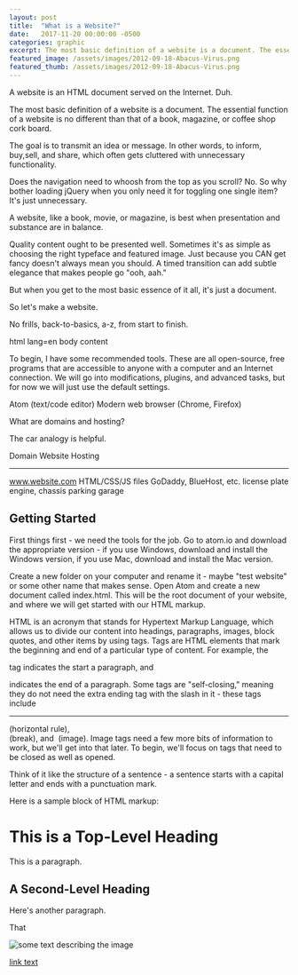 ```yaml
---
layout: post
title:  "What is a Website?"
date:   2017-11-20 00:00:00 -0500
categories: graphic
excerpt: The most basic definition of a website is a document. The essential function of a website is no different than that of a book, magazine, or coffee shop cork board. 
featured_image: /assets/images/2012-09-18-Abacus-Virus.png
featured_thumb: /assets/images/2012-09-18-Abacus-Virus.png
---
```

A website is an HTML document served on the Internet. Duh.

The most basic definition of a website is a document. The essential function of a website is no different than that of a book, magazine, or coffee shop cork board. 

The goal is to transmit an idea or message. In other words, to inform, buy,sell, and share, which often gets cluttered with unnecessary functionality.

Does the navigation need to whoosh from the top as you scroll? No. So why bother loading jQuery when you only need it for toggling one single item? It's just unnecessary.


A website, like a book, movie, or magazine, is best when presentation and substance are in balance.

Quality content ought to be presented well. Sometimes it's as simple as choosing the right typeface and featured image. Just because you CAN get fancy doesn't always mean you should. A timed transition can add subtle elegance that makes people go "ooh, aah." 

But when you get to the most basic essence of it all, it's just a document. 

So let's make a website. 

No frills, back-to-basics, a-z, from start to finish.

html lang=en
	body
		content

To begin, I have some recommended tools. These are all open-source, free programs that are accessible to anyone with a computer and an Internet connection. We will go into modifications, plugins, and advanced tasks, but for now we will just use the default settings.

Atom (text/code editor)
Modern web browser (Chrome, Firefox)





What are domains and hosting?


The car analogy is helpful.

Domain           Website            Hosting
---------------  -----------------  -----------------------
www.website.com  HTML/CSS/JS files  GoDaddy, BlueHost, etc.
license plate    engine, chassis    parking garage




Getting Started
------------

First things first - we need the tools for the job. Go to atom.io and download the appropriate version - if you use Windows, download and install the Windows version, if you use Mac, download and install the Mac version.

Create a new folder on your computer and rename it - maybe "test website" or some other name that makes sense. Open Atom and create a new document called index.html. This will be the root document of your website, and where we will get started with our HTML markup.

HTML is an acronym that stands for Hypertext Markup Language, which allows us to divide our content into headings, paragraphs, images, block quotes, and other items by using tags. Tags are HTML elements that mark the beginning and end of a particular type of content. For example, the <p> tag indicates the start a paragraph, and </p> indicates the end of a paragraph. Some tags are "self-closing," meaning they do not need the extra ending tag with the slash in it - these tags include <hr> (horizontal rule), <br> (break), and <img> (image). Image tags need a few more bits of information to work, but we'll get into that later. To begin, we'll focus on tags that need to be closed as well as opened. 

Think of it like the structure of a sentence - a sentence starts with a capital letter and ends with a punctuation mark.

Here is a sample block of HTML markup:

<h1>This is a Top-Level Heading</h1>
<p>This is a paragraph.</p>

<h2>A Second-Level Heading</h2>
<p>Here's another paragraph.</p>

That 



<img src="/file/path/to/image.jpg" alt="some text describing the image">

<a href="/link" target="_blank">link text</a>

